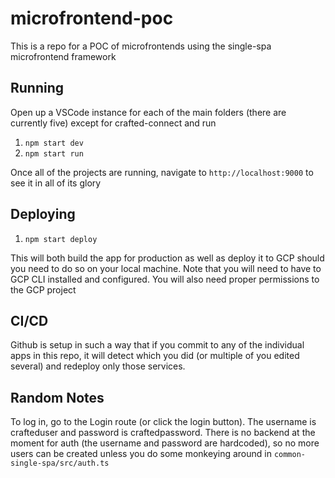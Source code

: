 # microfrontend-poc
This is a repo for a POC of microfrontends using the single-spa microfrontend framework

## Running
Open up a VSCode instance for each of the main folders (there are currently five) except for crafted-connect and run
1) `npm start dev`
2) `npm start run`

Once all of the projects are running, navigate to `http://localhost:9000` to see it in all of its glory

## Deploying
1) `npm start deploy`

This will both build the app for production as well as deploy it to GCP should you need to do so on your local machine. Note that you will need to have to GCP CLI installed and configured. You will also need proper permissions to the GCP project

## CI/CD
Github is setup in such a way that if you commit to any of the individual apps in this repo, it will detect which you did (or multiple of you edited several) and redeploy only those services.

## Random Notes
To log in, go to the Login route (or click the login button). The username is crafteduser and password is craftedpassword. There is no backend at the moment for auth (the username and password are hardcoded), so no more users can be created unless you do some monkeying around in `common-single-spa/src/auth.ts`
